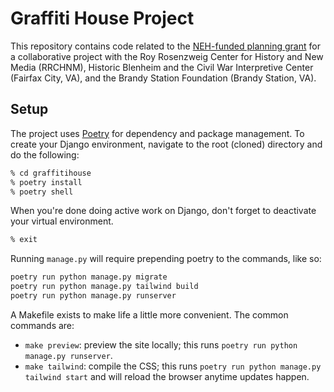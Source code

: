 # Graffiti House Project

This repository contains code related to the [NEH-funded planning grant](https://rrchnm.org/news/rrchnm-receives-grant-in-collaboration-with-fairfax-citys-office-of-historic-resources-at-historic-blenheim-and-brandy-station-foundation-for-digitization-of-civil-war-graffiti/) for a collaborative project with the Roy Rosenzweig Center for History and New Media (RRCHNM), Historic Blenheim and the Civil War Interpretive Center (Fairfax City, VA), and the Brandy Station Foundation (Brandy Station, VA).

## Setup 

The project uses [Poetry](https://python-poetry.org/docs/basic-usage/) for dependency and package management. To create your Django environment, navigate to the root (cloned) directory and do the following: 

```sh
% cd graffitihouse
% poetry install
% poetry shell
```

When you're done doing active work on Django, don't forget to deactivate your virtual environment. 

```sh
% exit
```

Running `manage.py` will require prepending poetry to the commands, like so: 

```sh
poetry run python manage.py migrate
poetry run python manage.py tailwind build
poetry run python manage.py runserver
```

A Makefile exists to make life a little more convenient. The common commands are: 

- `make preview`: preview the site locally; this runs `poetry run python manage.py runserver`.
- `make tailwind`: compile the CSS; this runs `poetry run python manage.py tailwind start` and will reload the browser anytime updates happen.